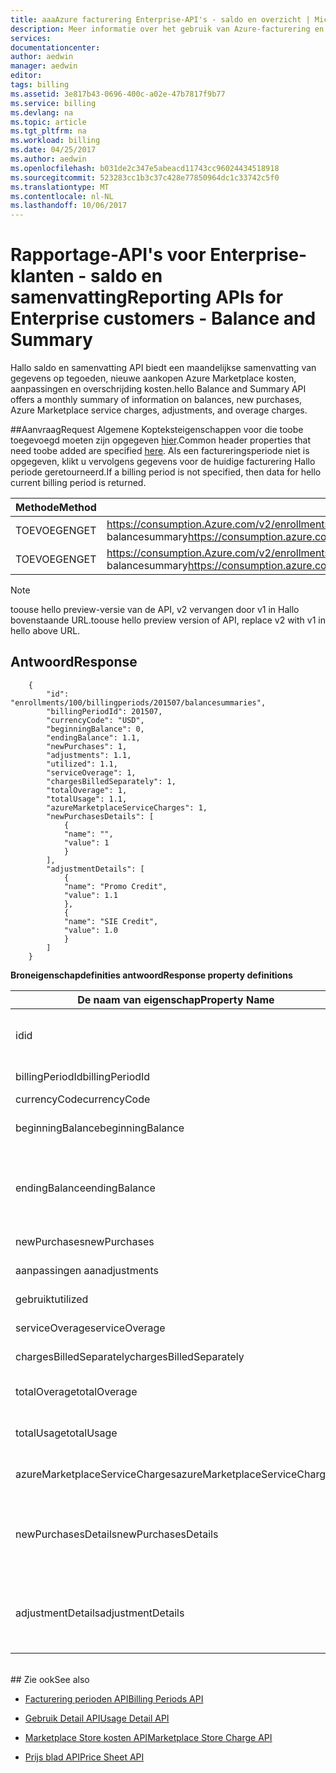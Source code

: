 ```yaml
---
title: aaaAzure facturering Enterprise-API's - saldo en overzicht | Microsoft Docs
description: Meer informatie over het gebruik van Azure-facturering en RateCard APIs's die gebruikt tooprovide inzichten in Azure brongebruik en trends zijn.
services: 
documentationcenter: 
author: aedwin
manager: aedwin
editor: 
tags: billing
ms.assetid: 3e817b43-0696-400c-a02e-47b7817f9b77
ms.service: billing
ms.devlang: na
ms.topic: article
ms.tgt_pltfrm: na
ms.workload: billing
ms.date: 04/25/2017
ms.author: aedwin
ms.openlocfilehash: b031de2c347e5abeacd11743cc96024434518918
ms.sourcegitcommit: 523283cc1b3c37c428e77850964dc1c33742c5f0
ms.translationtype: MT
ms.contentlocale: nl-NL
ms.lasthandoff: 10/06/2017
---
```

# <a name="reporting-apis-for-enterprise-customers---balance-and-summary"></a><span data-ttu-id="5f951-103">Rapportage-API's voor Enterprise-klanten - saldo en samenvatting</span><span class="sxs-lookup"><span data-stu-id="5f951-103">Reporting APIs for Enterprise customers - Balance and Summary</span></span>

<span data-ttu-id="5f951-104">Hallo saldo en samenvatting API biedt een maandelijkse samenvatting van gegevens op tegoeden, nieuwe aankopen Azure Marketplace kosten, aanpassingen en overschrijding kosten.</span><span class="sxs-lookup"><span data-stu-id="5f951-104">hello Balance and Summary API offers a monthly summary of information on balances, new purchases, Azure Marketplace service charges, adjustments, and overage charges.</span></span>


##<a name="request"></a><span data-ttu-id="5f951-105">Aanvraag</span><span class="sxs-lookup"><span data-stu-id="5f951-105">Request</span></span> 
<span data-ttu-id="5f951-106">Algemene Kopteksteigenschappen voor die toobe toegevoegd moeten zijn opgegeven [hier](billing-enterprise-api.md).</span><span class="sxs-lookup"><span data-stu-id="5f951-106">Common header properties that need toobe added are specified [here](billing-enterprise-api.md).</span></span> <span data-ttu-id="5f951-107">Als een factureringsperiode niet is opgegeven, klikt u vervolgens gegevens voor de huidige facturering Hallo periode geretourneerd.</span><span class="sxs-lookup"><span data-stu-id="5f951-107">If a billing period is not specified, then data for hello current billing period is returned.</span></span>

|<span data-ttu-id="5f951-108">Methode</span><span class="sxs-lookup"><span data-stu-id="5f951-108">Method</span></span> | <span data-ttu-id="5f951-109">Aanvraag-URI</span><span class="sxs-lookup"><span data-stu-id="5f951-109">Request URI</span></span>|
|-|-|
|<span data-ttu-id="5f951-110">TOEVOEGEN</span><span class="sxs-lookup"><span data-stu-id="5f951-110">GET</span></span>| <span data-ttu-id="5f951-111">https://consumption.Azure.com/v2/enrollments/ {enrollmentNumber} / balancesummary</span><span class="sxs-lookup"><span data-stu-id="5f951-111">https://consumption.azure.com/v2/enrollments/{enrollmentNumber}/balancesummary</span></span>|
|<span data-ttu-id="5f951-112">TOEVOEGEN</span><span class="sxs-lookup"><span data-stu-id="5f951-112">GET</span></span>| <span data-ttu-id="5f951-113">https://consumption.Azure.com/v2/enrollments/ {enrollmentNumber} /billingPeriods/ {billingPeriod} / balancesummary</span><span class="sxs-lookup"><span data-stu-id="5f951-113">https://consumption.azure.com/v2/enrollments/{enrollmentNumber}/billingPeriods/{billingPeriod}/balancesummary</span></span>|

> [!Note]
> <span data-ttu-id="5f951-114">toouse hello preview-versie van de API, v2 vervangen door v1 in Hallo bovenstaande URL.</span><span class="sxs-lookup"><span data-stu-id="5f951-114">toouse hello preview version of API, replace v2 with v1 in hello above URL.</span></span>
>

## <a name="response"></a><span data-ttu-id="5f951-115">Antwoord</span><span class="sxs-lookup"><span data-stu-id="5f951-115">Response</span></span>

        {
            "id": "enrollments/100/billingperiods/201507/balancesummaries",
            "billingPeriodId": 201507,
            "currencyCode": "USD",
            "beginningBalance": 0,
            "endingBalance": 1.1,
            "newPurchases": 1,
            "adjustments": 1.1,
            "utilized": 1.1,
            "serviceOverage": 1,
            "chargesBilledSeparately": 1,
            "totalOverage": 1,
            "totalUsage": 1.1,
            "azureMarketplaceServiceCharges": 1,
            "newPurchasesDetails": [
                {
                "name": "",
                "value": 1
                }
            ],
            "adjustmentDetails": [
                {
                "name": "Promo Credit",
                "value": 1.1
                },
                {
                "name": "SIE Credit",
                "value": 1.0
                }
            ]
        }


<span data-ttu-id="5f951-116">**Broneigenschapdefinities antwoord**</span><span class="sxs-lookup"><span data-stu-id="5f951-116">**Response property definitions**</span></span>

|<span data-ttu-id="5f951-117">De naam van eigenschap</span><span class="sxs-lookup"><span data-stu-id="5f951-117">Property Name</span></span>| <span data-ttu-id="5f951-118">Type</span><span class="sxs-lookup"><span data-stu-id="5f951-118">Type</span></span>| <span data-ttu-id="5f951-119">Beschrijving</span><span class="sxs-lookup"><span data-stu-id="5f951-119">Description</span></span>
|-|-|-|
|<span data-ttu-id="5f951-120">id</span><span class="sxs-lookup"><span data-stu-id="5f951-120">id</span></span>|<span data-ttu-id="5f951-121">Tekenreeks</span><span class="sxs-lookup"><span data-stu-id="5f951-121">string</span></span>|<span data-ttu-id="5f951-122">Hallo unieke Id voor een specifieke factureringsperiode en de inschrijving</span><span class="sxs-lookup"><span data-stu-id="5f951-122">hello unique Id for a specific billing period and enrollment</span></span>|
|<span data-ttu-id="5f951-123">billingPeriodId</span><span class="sxs-lookup"><span data-stu-id="5f951-123">billingPeriodId</span></span>|<span data-ttu-id="5f951-124">Tekenreeks</span><span class="sxs-lookup"><span data-stu-id="5f951-124">string</span></span> |<span data-ttu-id="5f951-125">Hallo facturering periode-Id</span><span class="sxs-lookup"><span data-stu-id="5f951-125">hello billing period Id</span></span>|
|<span data-ttu-id="5f951-126">currencyCode</span><span class="sxs-lookup"><span data-stu-id="5f951-126">currencyCode</span></span>|<span data-ttu-id="5f951-127">Tekenreeks</span><span class="sxs-lookup"><span data-stu-id="5f951-127">string</span></span> |<span data-ttu-id="5f951-128">Hallo-valutacode</span><span class="sxs-lookup"><span data-stu-id="5f951-128">hello currency code</span></span>|
|<span data-ttu-id="5f951-129">beginningBalance</span><span class="sxs-lookup"><span data-stu-id="5f951-129">beginningBalance</span></span>|<span data-ttu-id="5f951-130">Decimale</span><span class="sxs-lookup"><span data-stu-id="5f951-130">decimal</span></span>| <span data-ttu-id="5f951-131">Hallo beginsaldo voor Hallo factureringsperiode</span><span class="sxs-lookup"><span data-stu-id="5f951-131">hello beginning balance for hello billing period</span></span>|
|<span data-ttu-id="5f951-132">endingBalance</span><span class="sxs-lookup"><span data-stu-id="5f951-132">endingBalance</span></span>|<span data-ttu-id="5f951-133">Decimale</span><span class="sxs-lookup"><span data-stu-id="5f951-133">decimal</span></span>| <span data-ttu-id="5f951-134">Hallo eindsaldo voor Hallo factureringsperiode (voor open perioden die dit wordt dagelijks bijgewerkt)</span><span class="sxs-lookup"><span data-stu-id="5f951-134">hello ending balance for hello billing period (for open periods this will be updated daily)</span></span>|
|<span data-ttu-id="5f951-135">newPurchases</span><span class="sxs-lookup"><span data-stu-id="5f951-135">newPurchases</span></span>|<span data-ttu-id="5f951-136">Decimale</span><span class="sxs-lookup"><span data-stu-id="5f951-136">decimal</span></span>| <span data-ttu-id="5f951-137">Totaalbedrag nieuwe aankoop</span><span class="sxs-lookup"><span data-stu-id="5f951-137">Total new purchase amount</span></span>|
|<span data-ttu-id="5f951-138">aanpassingen aan</span><span class="sxs-lookup"><span data-stu-id="5f951-138">adjustments</span></span>|<span data-ttu-id="5f951-139">Decimale</span><span class="sxs-lookup"><span data-stu-id="5f951-139">decimal</span></span>| <span data-ttu-id="5f951-140">Aanpassing van de totale hoeveelheid</span><span class="sxs-lookup"><span data-stu-id="5f951-140">Total adjustment amount</span></span>|
|<span data-ttu-id="5f951-141">gebruikt</span><span class="sxs-lookup"><span data-stu-id="5f951-141">utilized</span></span>|<span data-ttu-id="5f951-142">Decimale</span><span class="sxs-lookup"><span data-stu-id="5f951-142">decimal</span></span>| <span data-ttu-id="5f951-143">Totaal gebruik voor vastlegging</span><span class="sxs-lookup"><span data-stu-id="5f951-143">Total Commitment usage</span></span>|
|<span data-ttu-id="5f951-144">serviceOverage</span><span class="sxs-lookup"><span data-stu-id="5f951-144">serviceOverage</span></span>|<span data-ttu-id="5f951-145">Decimale</span><span class="sxs-lookup"><span data-stu-id="5f951-145">decimal</span></span>| <span data-ttu-id="5f951-146">Overschrijding voor Azure-services</span><span class="sxs-lookup"><span data-stu-id="5f951-146">Overage for Azure services</span></span>|
|<span data-ttu-id="5f951-147">chargesBilledSeparately</span><span class="sxs-lookup"><span data-stu-id="5f951-147">chargesBilledSeparately</span></span>|<span data-ttu-id="5f951-148">Decimale</span><span class="sxs-lookup"><span data-stu-id="5f951-148">decimal</span></span>| <span data-ttu-id="5f951-149">Kosten worden afzonderlijk gefactureerd</span><span class="sxs-lookup"><span data-stu-id="5f951-149">Charges Billed separately</span></span>|
|<span data-ttu-id="5f951-150">totalOverage</span><span class="sxs-lookup"><span data-stu-id="5f951-150">totalOverage</span></span>|<span data-ttu-id="5f951-151">Decimale</span><span class="sxs-lookup"><span data-stu-id="5f951-151">decimal</span></span>| <span data-ttu-id="5f951-152">serviceOverage + chargesBilledSeparately</span><span class="sxs-lookup"><span data-stu-id="5f951-152">serviceOverage + chargesBilledSeparately</span></span>|
|<span data-ttu-id="5f951-153">totalUsage</span><span class="sxs-lookup"><span data-stu-id="5f951-153">totalUsage</span></span>|<span data-ttu-id="5f951-154">Decimale</span><span class="sxs-lookup"><span data-stu-id="5f951-154">decimal</span></span>| <span data-ttu-id="5f951-155">Azure-service streven + totale overschrijding</span><span class="sxs-lookup"><span data-stu-id="5f951-155">Azure service commitment + total Overage</span></span>|
|<span data-ttu-id="5f951-156">azureMarketplaceServiceCharges</span><span class="sxs-lookup"><span data-stu-id="5f951-156">azureMarketplaceServiceCharges</span></span>|<span data-ttu-id="5f951-157">Decimale</span><span class="sxs-lookup"><span data-stu-id="5f951-157">decimal</span></span>| <span data-ttu-id="5f951-158">Totale kosten voor Azure Marketplace</span><span class="sxs-lookup"><span data-stu-id="5f951-158">Total charges for Azure Marketplace</span></span>|
|<span data-ttu-id="5f951-159">newPurchasesDetails</span><span class="sxs-lookup"><span data-stu-id="5f951-159">newPurchasesDetails</span></span>|<span data-ttu-id="5f951-160">JSON-tekenreeksmatrix met naam-waardeparen</span><span class="sxs-lookup"><span data-stu-id="5f951-160">JSON string array of Name Value pairs</span></span>|<span data-ttu-id="5f951-161">Lijst met nieuwe aankopen</span><span class="sxs-lookup"><span data-stu-id="5f951-161">List of new purchases</span></span>|
|<span data-ttu-id="5f951-162">adjustmentDetails</span><span class="sxs-lookup"><span data-stu-id="5f951-162">adjustmentDetails</span></span>|<span data-ttu-id="5f951-163">JSON-tekenreeksmatrix met naam-waardeparen</span><span class="sxs-lookup"><span data-stu-id="5f951-163">JSON string array of Name Value pairs</span></span>|<span data-ttu-id="5f951-164">Lijst met aanpassingen (aanbieding tegoed, u tegoed enz.)</span><span class="sxs-lookup"><span data-stu-id="5f951-164">List of Adjustments (Promo credit, SIE credit etc.)</span></span> |


<br/>
## <a name="see-also"></a><span data-ttu-id="5f951-165">Zie ook</span><span class="sxs-lookup"><span data-stu-id="5f951-165">See also</span></span>

* [<span data-ttu-id="5f951-166">Facturering perioden API</span><span class="sxs-lookup"><span data-stu-id="5f951-166">Billing Periods API</span></span>](billing-enterprise-api-billing-periods.md)

* [<span data-ttu-id="5f951-167">Gebruik Detail API</span><span class="sxs-lookup"><span data-stu-id="5f951-167">Usage Detail API</span></span>](billing-enterprise-api-usage-detail.md) 

* [<span data-ttu-id="5f951-168">Marketplace Store kosten API</span><span class="sxs-lookup"><span data-stu-id="5f951-168">Marketplace Store Charge API</span></span>](billing-enterprise-api-marketplace-storecharge.md) 

* [<span data-ttu-id="5f951-169">Prijs blad API</span><span class="sxs-lookup"><span data-stu-id="5f951-169">Price Sheet API</span></span>](billing-enterprise-api-pricesheet.md)